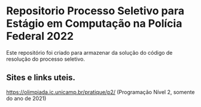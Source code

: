 # Repositorio Processo Seletivo para Estágio em Computação na Polícia Federal 2022

Este repositório foi criado para armazenar da solução do código de resolução do processo seletivo.

## Sites e links uteis.
 
https://olimpiada.ic.unicamp.br/pratique/p2/ (Programação Nível 2, somente do ano de 2021)

